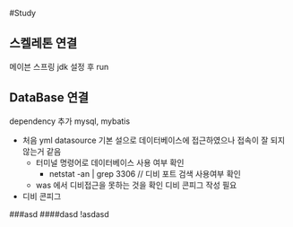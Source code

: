 #Study

## 스켈레톤 연결
메이븐 스프링 jdk 설정 후 run

## DataBase 연결
dependency 추가 mysql, mybatis

* 처음 yml datasource 기본 설으로 데이터베이스에 접근하였으나 접속이 잘 되지 않는거 같음 
    * 터미널 명령어로 데이터베이스 사용 여부 확인 
        * netstat -an | grep 3306 // 디비 포트 검색 사용여부 확인
    * was 에서 디비접근을 못하는 것을 확인 디비 콘피그 작성 필요
* 디비 콘피그 
    

###asd
####dasd
!asdasd